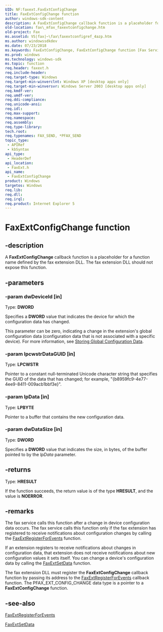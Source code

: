```yaml
---
UID: NF:faxext.FaxExtConfigChange
title: FaxExtConfigChange function
author: windows-sdk-content
description: A FaxExtConfigChange callback function is a placeholder for a function name defined by the fax extension DLL. The fax extension DLL should not expose this function.
old-location: fax\_mfax_faxextconfigchange.htm
old-project: Fax
ms.assetid: VS|fax|~\fax\faxextconfigref_4azp.htm
ms.author: windowssdkdev
ms.date: 07/23/2018
ms.keywords: FaxExtConfigChange, FaxExtConfigChange function [Fax Service], _mfax_faxextconfigchange, fax._mfax_faxextconfigchange, faxext/FaxExtConfigChange
ms.prod: windows
ms.technology: windows-sdk
ms.topic: function
req.header: faxext.h
req.include-header: 
req.target-type: Windows
req.target-min-winverclnt: Windows XP [desktop apps only]
req.target-min-winversvr: Windows Server 2003 [desktop apps only]
req.kmdf-ver: 
req.umdf-ver: 
req.ddi-compliance: 
req.unicode-ansi: 
req.idl: 
req.max-support: 
req.namespace: 
req.assembly: 
req.type-library: 
tech.root: 
req.typenames: FAX_SEND, *PFAX_SEND
topic_type:
 - APIRef
 - kbSyntax
api_type:
 - HeaderDef
api_location:
 - FaxExt.h
api_name:
 - FaxExtConfigChange
product: Windows
targetos: Windows
req.lib: 
req.dll: 
req.irql: 
req.product: Internet Explorer 5
---
```


# FaxExtConfigChange function


## -description


A <b>FaxExtConfigChange</b> callback function is a placeholder for a function name defined by the fax extension DLL. The fax extension DLL should not expose this function.


## -parameters




### -param dwDeviceId [in]

Type: <b>DWORD</b>

Specifies a <b>DWORD</b> value that indicates the device for which the configuration data has changed.




This parameter can be zero, indicating a change in the extension's global configuration data (configuration data that is not associated with a specific device). For more information, see <a href="https://msdn.microsoft.com/library/ms693473(v=VS.85).aspx">Storing Global Configuration Data</a>.


### -param lpcwstrDataGUID [in]

Type: <b>LPCWSTR</b>

Pointer to a constant null-terminated Unicode character string that specifies the GUID of the data that has changed; for example, "{b8959fc9-4e77-4ee9-8411-009acb1bbf3e}".


### -param lpData [in]

Type: <b>LPBYTE</b>

Pointer to a buffer that contains the new configuration data.


### -param dwDataSize [in]

Type: <b>DWORD</b>

Specifies a <b>DWORD</b> value that indicates the size, in bytes, of the buffer pointed to by the <i>lpData</i> parameter.


## -returns



Type: <b>HRESULT</b>

If the function succeeds, the return value is of the type <b>HRESULT</b>, and the value is <b>NOERROR</b>.




## -remarks



The fax service calls this function after a change in device configuration data occurs. The fax service calls this function only if the fax extension has registered to receive notifications about configuration changes by calling the <a href="https://msdn.microsoft.com/library/ms684532(v=VS.85).aspx">FaxExtRegisterForEvents</a> function.

If an extension registers to receive notifications about changes in configuration data, that extension does not receive notifications about new configuration values it sets itself. You can change a device's configuration data by calling the	<a href="https://msdn.microsoft.com/library/ms684530(v=VS.85).aspx">FaxExtSetData</a> function. 


The fax extension DLL must register the <b>FaxExtConfigChange</b> callback function by passing its address to the <a href="https://msdn.microsoft.com/library/ms684532(v=VS.85).aspx">FaxExtRegisterForEvents</a> callback function. The PFAX_EXT_CONFIG_CHANGE data type is a pointer to a <b>FaxExtConfigChange</b> function.





## -see-also




<a href="https://msdn.microsoft.com/library/ms684532(v=VS.85).aspx">FaxExtRegisterForEvents</a>



<a href="https://msdn.microsoft.com/library/ms684530(v=VS.85).aspx">FaxExtSetData</a>
 

 

